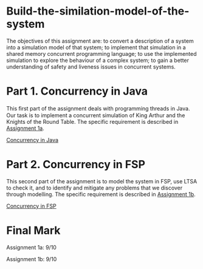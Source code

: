 # Build-the-similation-model-of-the-system

The objectives of this assignment are: to convert a description of a system into a simulation model of that system; to implement that simulation in a shared memory concurrent programming language; to use the implemented simulation to explore the behaviour of a complex system; to gain a better understanding of safety and liveness issues in concurrent systems.

# Part 1. Concurrency in Java

This ﬁrst part of the assignment deals with programming threads in Java. Our task is to implement a concurrent simulation of King Arthur and the Knights of the Round Table. The specific requirement is described in [Assignment 1a](https://github.com/vivianjia123/Build-the-similation-model-of-the-system/blob/main/con_asg_1a-1.pdf).

[Concurrency in Java](https://github.com/vivianjia123/Build-the-similation-model-of-the-system/tree/main/Concurrency%20in%20Java)

# Part 2. Concurrency in FSP

This second part of the assignment is to model the system in FSP, use LTSA to check it, and to identify and mitigate any problems that we discover through modelling. The specific requirement is described in [Assignment 1b](https://github.com/vivianjia123/Build-the-similation-model-of-the-system/blob/main/con_asg_1b.pdf).

[Concurrency in FSP](https://github.com/vivianjia123/Build-the-similation-model-of-the-system/tree/main/Concurrency%20in%20FSP)

# Final Mark

Assignment 1a: 9/10

Assignment 1b: 9/10
